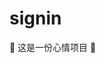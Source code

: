 # signin

🤣 这是一份心情项目 🤣

<!--
😁😂😃
😄😆😅
😉😊😋
👐🤣😆
😆😆
👍
😆👐
😉
😉😉😉

git checkout -b feature/mood19

git checkout -b feature/15
-->
